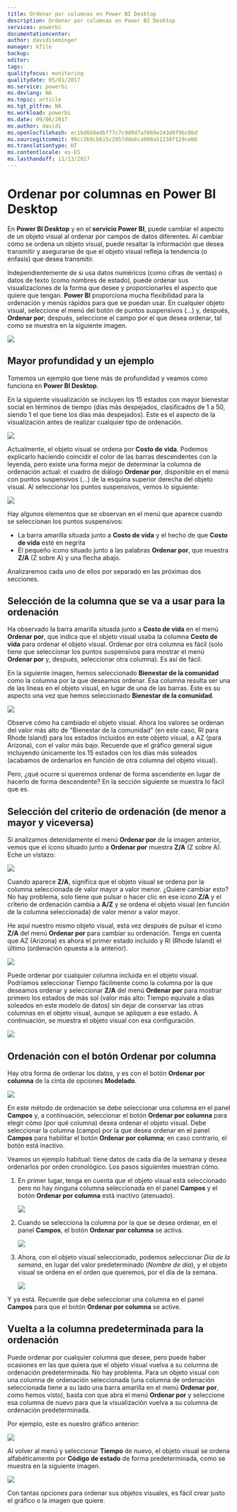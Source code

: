 ```yaml
---
title: Ordenar por columnas en Power BI Desktop
description: Ordenar por columnas en Power BI Desktop
services: powerbi
documentationcenter: 
author: davidiseminger
manager: kfile
backup: 
editor: 
tags: 
qualityfocus: monitoring
qualitydate: 05/01/2017
ms.service: powerbi
ms.devlang: NA
ms.topic: article
ms.tgt_pltfrm: NA
ms.workload: powerbi
ms.date: 09/06/2017
ms.author: davidi
ms.openlocfilehash: ec1bd6b8edbf77c7c9d0d7af069e243d8f96c0bd
ms.sourcegitcommit: 99cc3b9cb615c2957dde6ca908a51238f129cebb
ms.translationtype: HT
ms.contentlocale: es-ES
ms.lasthandoff: 11/13/2017
---
```

# <a name="sort-by-column-in-power-bi-desktop"></a>Ordenar por columnas en Power BI Desktop
En **Power BI Desktop** y en el **servicio Power BI**, puede cambiar el aspecto de un objeto visual al ordenar por campos de datos diferentes. Al cambiar cómo se ordena un objeto visual, puede resaltar la información que desea transmitir y asegurarse de que el objeto visual refleja la tendencia (o énfasis) que desea transmitir.

Independientemente de si usa datos numéricos (como cifras de ventas) o datos de texto (como nombres de estado), puede ordenar sus visualizaciones de la forma que desee y proporcionarles el aspecto que quiere que tengan.  **Power BI** proporciona mucha flexibilidad para la ordenación y menús rápidos para que se puedan usar. En cualquier objeto visual, seleccione el menú del botón de puntos suspensivos (...) y, después, **Ordenar por**; después, seleccione el campo por el que desea ordenar, tal como se muestra en la siguiente imagen.

![](media/desktop-sort-by-column/sortbycolumn_2.png)

## <a name="more-depth-and-an-example"></a>Mayor profundidad y un ejemplo
Tomemos un ejemplo que tiene más de profundidad y veamos cómo funciona en **Power BI Desktop**.

En la siguiente visualización se incluyen los 15 estados con mayor bienestar social en términos de tiempo (días más despejados, clasificados de 1 a 50, siendo 1 el que tiene los días más despejados). Este es el aspecto de la visualización antes de realizar cualquier tipo de ordenación.

![](media/desktop-sort-by-column/sortbycolumn_1.png)

Actualmente, el objeto visual se ordena por **Costo de vida**. Podemos explicarlo haciendo coincidir el color de las barras descendentes con la leyenda, pero existe una forma mejor de determinar la columna de ordenación actual: el cuadro de diálogo **Ordenar por**, disponible en el menú con puntos suspensivos (...) de la esquina superior derecha del objeto visual. Al seleccionar los puntos suspensivos, vemos lo siguiente:

![](media/desktop-sort-by-column/sortbycolumn_2.png)

Hay algunos elementos que se observan en el menú que aparece cuando se seleccionan los puntos suspensivos:

* La barra amarilla situada junto a **Costo de vida** y el hecho de que **Costo de vida** esté en negrita
* El pequeño icono situado junto a las palabras **Ordenar por**, que muestra **Z/A** (Z sobre A) y una flecha abajo.

Analizaremos cada uno de ellos por separado en las próximas dos secciones.

## <a name="selecting-which-column-to-use-for-sorting"></a>Selección de la columna que se va a usar para la ordenación
Ha observado la barra amarilla situada junto a **Costo de vida** en el menú **Ordenar por**, que indica que el objeto visual usaba la columna **Costo de vida** para ordenar el objeto visual. Ordenar por otra columna es fácil (solo tiene que seleccionar los puntos suspensivos para mostrar el menú **Ordenar por** y, después, seleccionar otra columna). Es así de fácil.

En la siguiente imagen, hemos seleccionado **Bienestar de la comunidad** como la columna por la que deseamos ordenar. Esa columna resulta ser una de las líneas en el objeto visual, en lugar de una de las barras. Este es su aspecto una vez que hemos seleccionado **Bienestar de la comunidad**.

![](media/desktop-sort-by-column/sortbycolumn_3.png)

Observe cómo ha cambiado el objeto visual. Ahora los valores se ordenan del valor más alto de "Bienestar de la comunidad" (en este caso, RI para Rhode Island) para los estados incluidos en este objeto visual, a AZ (para Arizona), con el valor más bajo. Recuerde que el gráfico general sigue incluyendo únicamente los 15 estados con los días más soleados (acabamos de ordenarlos en función de otra columna del objeto visual).

Pero, ¿qué ocurre si queremos ordenar de forma ascendente en lugar de hacerlo de forma descendente? En la sección siguiente se muestra lo fácil que es.

## <a name="selecting-the-sort-order---smallest-to-largest-largest-to-smallest"></a>Selección del criterio de ordenación (de menor a mayor y viceversa)
Si analizamos detenidamente el menú **Ordenar por** de la imagen anterior, vemos que el icono situado junto a **Ordenar por** muestra **Z/A** (Z sobre A). Eche un vistazo:

![](media/desktop-sort-by-column/sortbycolumn_4.png)

Cuando aparece **Z/A**, significa que el objeto visual se ordena por la columna seleccionada de valor mayor a valor menor. ¿Quiere cambiar esto? No hay problema, solo tiene que pulsar o hacer clic en ese icono **Z/A** y el criterio de ordenación cambia a **A/Z** y se ordena el objeto visual (en función de la columna seleccionada) de valor menor a valor mayor.

He aquí nuestro mismo objeto visual, esta vez después de pulsar el icono **Z/A** del menú **Ordenar por** para cambiar su ordenación. Tenga en cuenta que AZ (Arizona) es ahora el primer estado incluido y RI (Rhode Island) el último (ordenación opuesta a la anterior).

![](media/desktop-sort-by-column/sortbycolumn_5.png)

Puede ordenar por cualquier columna incluida en el objeto visual. Podríamos seleccionar Tiempo fácilmente como la columna por la que deseamos ordenar y seleccionar **Z/A** del menú **Ordenar por** para mostrar primero los estados de más sol (valor más alto: Tiempo equivale a días soleados en este modelo de datos) sin dejar de conservar las otras columnas en el objeto visual, aunque se apliquen a ese estado. A continuación, se muestra el objeto visual con esa configuración.

![](media/desktop-sort-by-column/sortbycolumn_6.png)

## <a name="sort-using-the-sort-by-column-button"></a>Ordenación con el botón Ordenar por columna
Hay otra forma de ordenar los datos, y es con el botón **Ordenar por columna** de la cinta de opciones **Modelado**.

![](media/desktop-sort-by-column/sortbycolumn_8.png)

En este método de ordenación se debe seleccionar una columna en el panel **Campos** y, a continuación, seleccionar el botón **Ordenar por columna** para elegir cómo (por qué columna) desea ordenar el objeto visual. Debe seleccionar la columna (campo) por la que desea ordenar en el panel **Campos** para habilitar el botón **Ordenar por columna**; en caso contrario, el botón está inactivo.

Veamos un ejemplo habitual: tiene datos de cada día de la semana y desea ordenarlos por orden cronológico. Los pasos siguientes muestran cómo.

1. En primer lugar, tenga en cuenta que el objeto visual está seleccionado pero no hay ninguna columna seleccionada en el panel **Campos** y el botón **Ordenar por columna** está inactivo (atenuado).
   
   ![](media/desktop-sort-by-column/sortbycolumn_9a.png)
2. Cuando se selecciona la columna por la que se desea ordenar, en el panel **Campos**, el botón **Ordenar por columna** se activa.
   
   ![](media/desktop-sort-by-column/sortbycolumn_10.png)
3. Ahora, con el objeto visual seleccionado, podemos seleccionar *Día de la semana*, en lugar del valor predeterminado (*Nombre de día*), y el objeto visual se ordena en el orden que queremos, por el día de la semana.
   
   ![](media/desktop-sort-by-column/sortbycolumn_11.png)

Y ya está. Recuerde que debe seleccionar una columna en el panel **Campos** para que el botón **Ordenar por columna** se active.

## <a name="getting-back-to-default-column-for-sorting"></a>Vuelta a la columna predeterminada para la ordenación
Puede ordenar por cualquier columna que desee, pero puede haber ocasiones en las que quiera que el objeto visual vuelva a su columna de ordenación predeterminada. No hay problema. Para un objeto visual con una columna de ordenación seleccionada (una columna de ordenación seleccionada tiene a su lado una barra amarilla en el menú **Ordenar por**, como hemos visto), basta con que abra el menú **Ordenar por** y seleccione esa columna de nuevo para que la visualización vuelva a su columna de ordenación predeterminada.

Por ejemplo, este es nuestro gráfico anterior:

![](media/desktop-sort-by-column/sortbycolumn_6.png)

Al volver al menú y seleccionar **Tiempo** de nuevo, el objeto visual se ordena alfabéticamente por **Código de estado** de forma predeterminada, como se muestra en la siguiente imagen.

![](media/desktop-sort-by-column/sortbycolumn_7.png)

Con tantas opciones para ordenar sus objetos visuales, es fácil crear justo el gráfico o la imagen que quiere.

